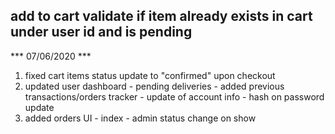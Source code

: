 ## add to cart validate if item already exists in cart under user id and is pending                       

*** 07/06/2020 ***
1. fixed cart items status update to "confirmed" upon checkout
2. updated user dashboard
        - pending deliveries
        - added previous transactions/orders tracker
        - update of account info
        - hash on password update
3. added orders UI
        - index
        - admin status change on show